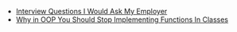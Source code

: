 * <a href='file:///G:/lab/blog/build//articles/ask-employer/index.html'> Interview Questions I Would Ask My Employer</a>
* <a href='file:///G:/lab/blog/build//articles/why-implement-functions-in-interface/index.html'> Why in OOP You Should Stop Implementing Functions In Classes</a>
